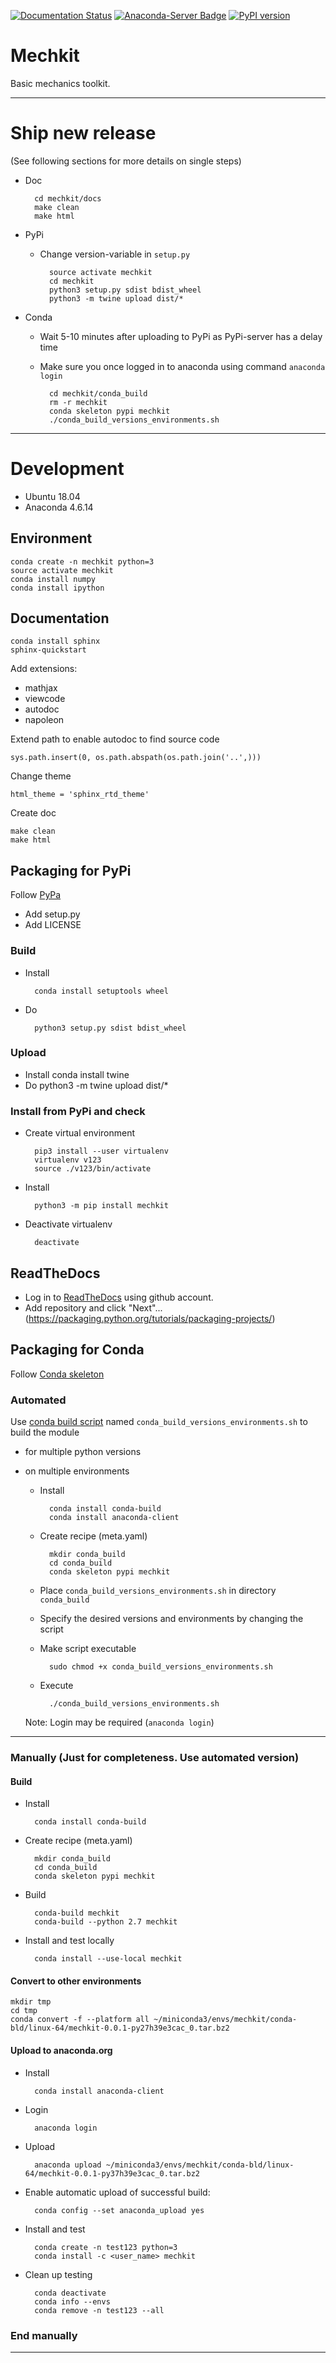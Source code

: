 [![Documentation Status](https://readthedocs.org/projects/mechkit/badge/?version=latest)](http://mechkit.readthedocs.io/?badge=latest)
[![Anaconda-Server Badge](https://anaconda.org/anaconda/markdown/badges/installer/conda.svg)][conda]
[![PyPI version](https://badge.fury.io/py/mechkit.svg)][PyPi]

# Mechkit

Basic mechanics toolkit.

[conda]: https://anaconda.org/JulianBauerKIT/mechkit
[PyPi]: https://pypi.org/project/mechkit/


--------------------------------------------------------------------------

# Ship new release
(See following sections for more details on single steps)

- Doc

        cd mechkit/docs
        make clean
        make html

- PyPi

    - Change version-variable in `setup.py`

            source activate mechkit
            cd mechkit
            python3 setup.py sdist bdist_wheel
            python3 -m twine upload dist/*

- Conda

    - Wait 5-10 minutes after uploading to PyPi as PyPi-server has a delay time
    - Make sure you once logged in to anaconda using command `anaconda login`

            cd mechkit/conda_build
            rm -r mechkit
            conda skeleton pypi mechkit
            ./conda_build_versions_environments.sh

----------------------------------------------------------------------
# Development

- Ubuntu 18.04
- Anaconda 4.6.14

## Environment
    conda create -n mechkit python=3
    source activate mechkit
    conda install numpy
    conda install ipython

## Documentation
    conda install sphinx
    sphinx-quickstart

Add extensions:
- mathjax
- viewcode
- autodoc
- napoleon

Extend path to enable autodoc to find source code

    sys.path.insert(0, os.path.abspath(os.path.join('..',)))

Change theme

    html_theme = 'sphinx_rtd_theme'

Create doc

    make clean
    make html

## Packaging for PyPi
Follow [PyPa][PyPa]

- Add setup.py
- Add LICENSE

### Build
- Install

        conda install setuptools wheel

- Do

        python3 setup.py sdist bdist_wheel

### Upload
- Install
        conda install twine
- Do
        python3 -m twine upload dist/*

### Install from PyPi and check
- Create virtual environment

        pip3 install --user virtualenv
        virtualenv v123
        source ./v123/bin/activate

- Install

        python3 -m pip install mechkit

- Deactivate virtualenv

        deactivate

## ReadTheDocs

- Log in to [ReadTheDocs](https://readthedocs.org) using github account.
- Add repository and click "Next"...(https://packaging.python.org/tutorials/packaging-projects/)

## Packaging for Conda
Follow [Conda skeleton][conda_skeleton]

### Automated
Use [conda build script][conda_build_script_url] named `conda_build_versions_environments.sh`
to build the module
- for multiple python versions
- on multiple environments

    - Install

            conda install conda-build
            conda install anaconda-client

    - Create recipe (meta.yaml)

            mkdir conda_build
            cd conda_build
            conda skeleton pypi mechkit

    - Place `conda_build_versions_environments.sh` in directory `conda_build`

    - Specify the desired versions and environments by changing the script

    - Make script executable

            sudo chmod +x conda_build_versions_environments.sh

    - Execute

            ./conda_build_versions_environments.sh

    Note: Login may be required (`anaconda login`)

----------------------------------------------------------------------
### Manually (Just for completeness. Use automated version)

#### Build

- Install

        conda install conda-build

- Create recipe (meta.yaml)

        mkdir conda_build
        cd conda_build
        conda skeleton pypi mechkit

- Build

        conda-build mechkit
        conda-build --python 2.7 mechkit

- Install and test locally

        conda install --use-local mechkit

#### Convert to other environments

    mkdir tmp
    cd tmp
    conda convert -f --platform all ~/miniconda3/envs/mechkit/conda-bld/linux-64/mechkit-0.0.1-py27h39e3cac_0.tar.bz2

#### Upload to anaconda.org
- Install

        conda install anaconda-client

- Login

        anaconda login

- Upload

        anaconda upload ~/miniconda3/envs/mechkit/conda-bld/linux-64/mechkit-0.0.1-py37h39e3cac_0.tar.bz2

- Enable automatic upload of successful build:

        conda config --set anaconda_upload yes

- Install and test

        conda create -n test123 python=3
        conda install -c <user_name> mechkit

- Clean up testing

        conda deactivate
        conda info --envs
        conda remove -n test123 --all


### End manually
----------------------------------------------------------------------

[PyPa]: https://packaging.python.org/tutorials/packaging-projects/

[conda_skeleton]: https://docs.conda.io/projects/conda-build/en/latest/user-guide/tutorials/build-pkgs-skeleton.html

[conda_build_script_url]: https://github.com/mcocdawc/chemcoord/blob/ae781f3360691cc1d4a654d5cb4f9dc0694dd7d3/conda.recipe/build_conda_packages.sh


